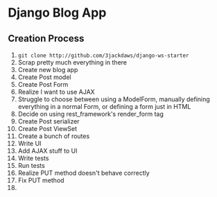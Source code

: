 # Django Blog App

## Creation Process
1.  `git clone http://github.com/3jackdaws/django-ws-starter`
2.  Scrap pretty much everything in there
3.  Create new blog app
4.  Create Post model
5.  Create Post Form
6.  Realize I want to use AJAX
7.  Struggle to choose between using a ModelForm, manually defining everything in a normal Form, or defining a form just in HTML
8.  Decide on using rest_framework's render_form tag
9.  Create Post serializer
10. Create Post ViewSet
11. Create a bunch of routes
12. Write UI
13. Add AJAX stuff to UI
14. Write tests
15. Run tests
16. Realize PUT method doesn't behave correctly
17. Fix PUT method
18.